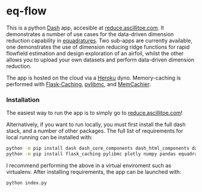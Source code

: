 # eq-flow

This is a python [Dash](https://plotly.com/dash/) app, accesible at [reduce.ascillitoe.com](https://reduce.ascillitoe.com/). It demonstrates a number of use cases for the data-driven dimension reduction capability in [equadratures](https://equadratures.org/). Two sub-apps are currently available, one demonstrates the use of dimension reducing ridge functions for rapid flowfield estimation and design exploration of an airfoil, whilst the other allows you to upload your own datasets and perform data-driven dimension reduction.

The app is hosted on the cloud via a [Heroku](https://www.heroku.com/about) dyno. Memory-caching is performed with [Flask-Caching](https://flask-caching.readthedocs.io/en/latest/), [pylibmc](https://pypi.org/project/pylibmc/), and [MemCachier](https://www.memcachier.com/).

### Installation
The easiest way to run the app is to simply go to [reduce.ascillitoe.com](https://reduce.ascillitoe.com/)! 

Alternatively, if you want to run locally, you must first install the full dash stack, and a number of other packages. The full list of requirements for local running can be installed with:

```bash
python -m pip install dash dash_core_components dash_html_components dash_daq 
python -m pip install flask_caching pylibmc plotly numpy pandas equadratures>=9.1.0 jsonpickle func-timeout requests>=2.11.1
```

I recommend performing the above in a virtual enviroment such as virtualenv. After installing requirements, the app can be launched with:

```python
python index.py
```
